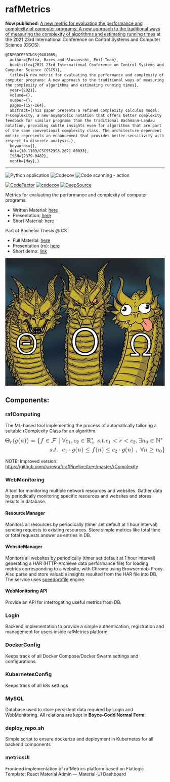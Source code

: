 # rafMetrics


**Now published**: [A new metric for evaluating the performance and complexity of computer programs: A new approach to the traditional ways of measuring the complexity of algorithms and estimating running times](https://ieeexplore.ieee.org/abstract/document/9481065) at the 2021 23rd International Conference on Control Systems and Computer Science (CSCS).

```
@INPROCEEDINGS{9481065,
  author={Folea, Rares and Slusanschi, Emil-Ioan},
  booktitle={2021 23rd International Conference on Control Systems and Computer Science (CSCS)}, 
  title={A new metric for evaluating the performance and complexity of computer programs: A new approach to the traditional ways of measuring the complexity of algorithms and estimating running times}, 
  year={2021},
  volume={},
  number={},
  pages={157-164},
  abstract={This paper presents a refined complexity calculus model: r-Complexity, a new asymptotic notation that offers better complexity feedback for similar programs than the traditional Bachmann-Landau notation, providing subtle insights even for algorithms that are part of the same conventional complexity class. The architecture-dependent metric represents an enhancement that provides better sensitivity with respect to discrete analysis.},
  keywords={},
  doi={10.1109/CSCS52396.2021.00033},
  ISSN={2379-0482},
  month={May},}
```

---

![Python application](https://github.com/raresraf/rafMetrics/workflows/Python%20application/badge.svg)
![Codecov](https://github.com/raresraf/rafMetrics/workflows/Codecov/badge.svg)
![Code scanning - action](https://github.com/raresraf/rafMetrics/workflows/Code%20scanning%20-%20action/badge.svg)


[![CodeFactor](https://www.codefactor.io/repository/github/raresraf/rafmetrics/badge)](https://www.codefactor.io/repository/github/raresraf/rafmetrics)
[![codecov](https://codecov.io/gh/raresraf/rafMetrics/branch/master/graph/badge.svg)](https://codecov.io/gh/raresraf/rafMetrics)
[![DeepSource](https://static.deepsource.io/deepsource-badge-light-mini.svg)](https://deepsource.io/gh/raresraf/rafMetrics/?ref=repository-badge)

Metrics for evaluating the performance and complexity of computer programs.


- Written Material: [here](TeX/diploma-proiect-template.pdf)
- Presentation: [here](docs/SCS2020/SCS2020RaresFoleaPresentation.pdf)
- Short Material: [here](docs/SCS2020/SCS2020RaresFoleaMaterial.pdf)

Part of Bachelor Thesis @ CS
- Full Material: [here](docs/LICENTA2020/Licenta2020-Rares_Folea.pdf)
- Presentation (ro): [here](docs/LICENTA2020/proiect_licenta_acs_Folea_O_Rares_98884.pdf)
- Short demo: [link](https://www.youtube.com/watch?v=2XpVoseXwvo)


![rafMetrics](docs/logo.jpg?raw=true "rComplexity")


## Components:

### rafComputing

The ML-based tool implementing the process of automatically tailoring a suitable rComplexity Class for an algorithm.

![rafMetrics](docs/bigtheta.png?raw=true "rComplexity")

NOTE: Improved version: https://github.com/raresraf/rafPipeline/tree/master/rComplexity

### WebMonitoring

A tool for monitoring multiple network resources and websites.
Gather data by periodically monitoring specific resources and websites and stores results in database.

#### ResourceManager

Monitors all resources by periodically (timer set default at 1 hour interval) sending requests to existing resources.
Store simple metrics like total time or total requests answer as entries in DB.

#### WebsiteManager

Monitors all websites by periodically (timer set default at 1 hour interval) generating a HAR (HTTP-Archieve data performance file) for loading metrics corresponding to a website, with Chrome using Browsermob-Proxy.
Also parse and store valuable insights resulted from the HAR file into DB.
The service uses [speedprofile](https://github.com/parasdahal/speedprofile) engine.

#### WebMonitoring API

Provide an API for interrogating useful metrics from DB.

### Login

Backend implementation to provide a simple authentication, registration and management for users inside rafMetrics platform.

### DockerConfig

Keeps track of all Docker Compose/Docker Swarm settings and configurations.

### KubernetesConfig

Keeps track of all k8s settings

### MySQL

Database used to store persistent data required by Login and WebMonitoring.
All relations are kept in **Boyce-Codd Normal Form**.

### deploy_repo.sh

Simple script to ensure dockerize and deployment in Kubernetes for all backend components

### metricsUI

Frontend implementation of rafMetrics platform based on Flatlogic Template: React Material Admin — Material-UI Dashboard

